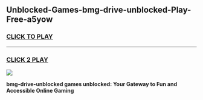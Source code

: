 
## Unblocked-Games-bmg-drive-unblocked-Play-Free-a5yow
<h3>
<a href="https://premium76.site?title=bmg-drive-unblocked&ref=12A">CLICK TO PLAY</a></h3>
<hr>

<h3>
<a href="https://premium76.site?title=bmg-drive-unblocked&ref=12A">CLICK 2 PLAY</a>
  
</h3>

<a href="https://premium76.site?title=bmg-drive-unblocked&ref=12A"><img src="https://clearcache.store/games.png"></a>


**bmg-drive-unblocked games unblocked: Your Gateway to Fun and Accessible Online Gaming**
